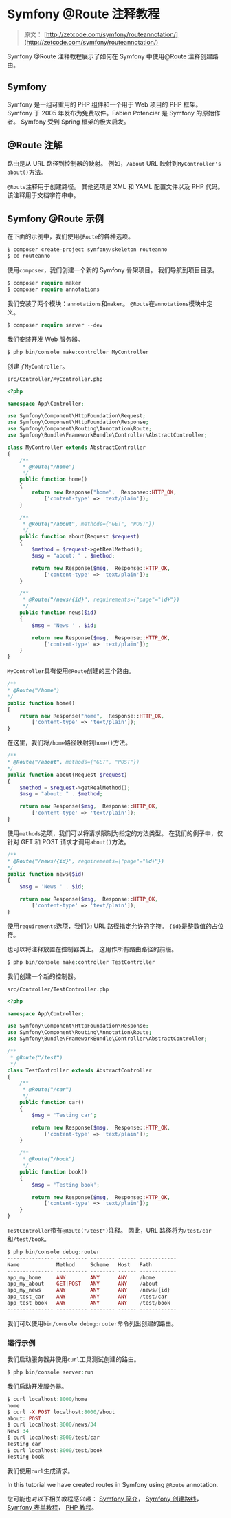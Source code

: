# Symfony @Route 注释教程

> 原文： [http://zetcode.com/symfony/routeannotation/](http://zetcode.com/symfony/routeannotation/)

Symfony @Route 注释教程展示了如何在 Symfony 中使用@Route 注释创建路由。

## Symfony

Symfony 是一组可重用的 PHP 组件和一个用于 Web 项目的 PHP 框架。 Symfony 于 2005 年发布为免费软件。Fabien Potencier 是 Symfony 的原始作者。 Symfony 受到 Spring 框架的极大启发。

## @Route 注解

路由是从 URL 路径到控制器的映射。 例如，`/about` URL 映射到`MyController's` `about()`方法。

`@Route`注释用于创建路径。 其他选项是 XML 和 YAML 配置文件以及 PHP 代码。 该注释用于文档字符串中。

## Symfony @Route 示例

在下面的示例中，我们使用`@Route`的各种选项。

```php
$ composer create-project symfony/skeleton routeanno
$ cd routeanno

```

使用`composer`，我们创建一个新的 Symfony 骨架项目。 我们导航到项目目录。

```php
$ composer require maker
$ composer require annotations

```

我们安装了两个模块：`annotations`和`maker`。 `@Route`在`annotations`模块中定义。

```php
$ composer require server --dev

```

我们安装开发 Web 服务器。

```php
$ php bin/console make:controller MyController

```

创建了`MyController`。

`src/Controller/MyController.php`

```php
<?php

namespace App\Controller;

use Symfony\Component\HttpFoundation\Request;
use Symfony\Component\HttpFoundation\Response;
use Symfony\Component\Routing\Annotation\Route;
use Symfony\Bundle\FrameworkBundle\Controller\AbstractController;

class MyController extends AbstractController
{
    /**
     * @Route("/home")
     */
    public function home()
    {
        return new Response("home",  Response::HTTP_OK,
            ['content-type' => 'text/plain']);
    }

    /**
     * @Route("/about", methods={"GET", "POST"})
     */
    public function about(Request $request)
    {
        $method = $request->getRealMethod();
        $msg = "about: " . $method;

        return new Response($msg,  Response::HTTP_OK,
            ['content-type' => 'text/plain']);
    }    

    /**
     * @Route("/news/{id}", requirements={"page"="\d+"})
     */
    public function news($id)
    {
        $msg = 'News ' . $id;

        return new Response($msg,  Response::HTTP_OK,
            ['content-type' => 'text/plain']);
    }    
}

```

`MyController`具有使用`@Route`创建的三个路由。

```php
/**
* @Route("/home")
*/
public function home()
{
    return new Response("home",  Response::HTTP_OK,
        ['content-type' => 'text/plain']);
}

```

在这里，我们将`/home`路径映射到`home()`方法。

```php
/**
* @Route("/about", methods={"GET", "POST"})
*/
public function about(Request $request)
{
    $method = $request->getRealMethod();
    $msg = "about: " . $method;

    return new Response($msg,  Response::HTTP_OK,
        ['content-type' => 'text/plain']);
}

```

使用`methods`选项，我们可以将请求限制为指定的方法类型。 在我们的例子中，仅针对 GET 和 POST 请求才调用`about()`方法。

```php
/**
* @Route("/news/{id}", requirements={"page"="\d+"})
*/
public function news($id)
{
    $msg = 'News ' . $id;

    return new Response($msg,  Response::HTTP_OK,
        ['content-type' => 'text/plain']);
}

```

使用`requirements`选项，我们为 URL 路径指定允许的字符。 `{id}`是整数值的占位符。

也可以将注释放置在控制器类上。 这用作所有路由路径的前缀。

```php
$ php bin/console make:controller TestController

```

我们创建一个新的控制器。

`src/Controller/TestController.php`

```php
<?php

namespace App\Controller;

use Symfony\Component\HttpFoundation\Response;
use Symfony\Component\Routing\Annotation\Route;
use Symfony\Bundle\FrameworkBundle\Controller\AbstractController;

/**
 * @Route("/test")
 */
class TestController extends AbstractController
{
    /**
     * @Route("/car")
     */
    public function car()
    {
        $msg = 'Testing car';

        return new Response($msg,  Response::HTTP_OK,
            ['content-type' => 'text/plain']);
    }

    /**
     * @Route("/book")
     */
    public function book()
    {
        $msg = 'Testing book';

        return new Response($msg,  Response::HTTP_OK,
            ['content-type' => 'text/plain']);
    }
}

```

`TestController`带有`@Route("/test")`注释。 因此，URL 路径将为`/test/car`和`/test/book`。

```php
$ php bin/console debug:router
--------------- ---------- -------- ------ ------------
Name            Method     Scheme   Host   Path
--------------- ---------- -------- ------ ------------
app_my_home     ANY        ANY      ANY    /home
app_my_about    GET|POST   ANY      ANY    /about
app_my_news     ANY        ANY      ANY    /news/{id}
app_test_car    ANY        ANY      ANY    /test/car
app_test_book   ANY        ANY      ANY    /test/book
--------------- ---------- -------- ------ ------------

```

我们可以使用`bin/console debug:router`命令列出创建的路由。

### 运行示例

我们启动服务器并使用`curl`工具测试创建的路由。

```php
$ php bin/console server:run

```

我们启动开发服务器。

```php
$ curl localhost:8000/home
home
$ curl -X POST localhost:8000/about
about: POST
$ curl localhost:8000/news/34
News 34
$ curl localhost:8000/test/car
Testing car
$ curl localhost:8000/test/book
Testing book

```

我们使用`curl`生成请求。

In this tutorial we have created routes in Symfony using `@Route` annotation.

您可能也对以下相关教程感兴趣： [Symfony 简介](/symfony/intro/)， [Symfony 创建路线](/symfony/createroutes/)， [Symfony 表单教程](/symfony/form/)， [PHP 教程](/lang/php/)。